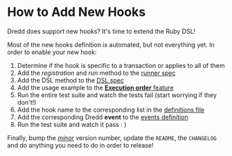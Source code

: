 How to Add New Hooks
====================

Dredd does support new hooks? It's time to extend the Ruby DSL!

Most of the new hooks definition is automated, but not everything yet.
In order to enable your new hook:

1. Determine if the hook is specific to a transaction or applies to all of them
1. Add the _registration_ and _run_ method to the [runner spec][runner-spec]
1. Add the DSL method to the [DSL spec][methods-spec]
1. Add the usage example to the [**Execution order** feature][feature]
1. Run the entire test suite and watch the tests fail (start worrying if they don't!)
1. Add the hook name to the corresponding list in the [definitions file][def]
1. Add the corresponding Dredd **event** to the [events definition][events-handler]
1. Run the test suite and watch it pass : )

Finally, bump the [_minor_][semver] version number, update the `README`, the `CHANGELOG` and do anything you need to do in order to release!

  [def]: ../lib/dredd_hooks/definitions.rb
  [events-handler]: ../lib/dredd_hooks/server/events_handler.rb

  [runner-spec]: ../spec/lib/dredd_hooks/runner_spec.rb
  [methods-spec]: ../spec/lib/dredd_hooks/methods_spec.rb
  [feature]: ../features/execution_order.feature
  [semver]: http://semver.org


